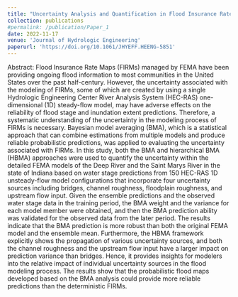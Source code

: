 ```yaml
---
title: "Uncertainty Analysis and Quantification in Flood Insurance Rate Maps Using Bayesian Model Averaging and Hierarchical BMA"
collection: publications
#permalink: /publication/Paper_1
date: 2022-11-17
venue: 'Journal of Hydrologic Engineering'
paperurl: 'https://doi.org/10.1061/JHYEFF.HEENG-5851'
---
```

Abstract: Flood Insurance Rate Maps (FIRMs) managed by FEMA have been providing ongoing flood information to most communities in the United States over the past half-century. However, the uncertainty associated with the modeling of FIRMs, some of which are created by using a single Hydrologic Engineering Center River Analysis System (HEC-RAS) one-dimensional (1D) steady-flow model, may have adverse effects on the reliability of flood stage and inundation extent predictions. Therefore, a systematic understanding of the uncertainty in the modeling process of FIRMs is necessary. Bayesian model averaging (BMA), which is a statistical approach that can combine estimations from multiple models and produce reliable probabilistic predictions, was applied to evaluating the uncertainty associated with FIRMs. In this study, both the BMA and hierarchical BMA (HBMA) approaches were used to quantify the uncertainty within the detailed FEMA models of the Deep River and the Saint Marys River in the state of Indiana based on water stage predictions from 150 HEC-RAS 1D unsteady-flow model configurations that incorporate four uncertainty sources including bridges, channel roughness, floodplain roughness, and upstream flow input. Given the ensemble predictions and the observed water stage data in the training period, the BMA weight and the variance for each model member were obtained, and then the BMA prediction ability was validated for the observed data from the later period. The results indicate that the BMA prediction is more robust than both the original FEMA model and the ensemble mean. Furthermore, the HBMA framework explicitly shows the propagation of various uncertainty sources, and both the channel roughness and the upstream flow input have a larger impact on prediction variance than bridges. Hence, it provides insights for modelers into the relative impact of individual uncertainty sources in the flood modeling process. The results show that the probabilistic flood maps developed based on the BMA analysis could provide more reliable predictions than the deterministic FIRMs.
